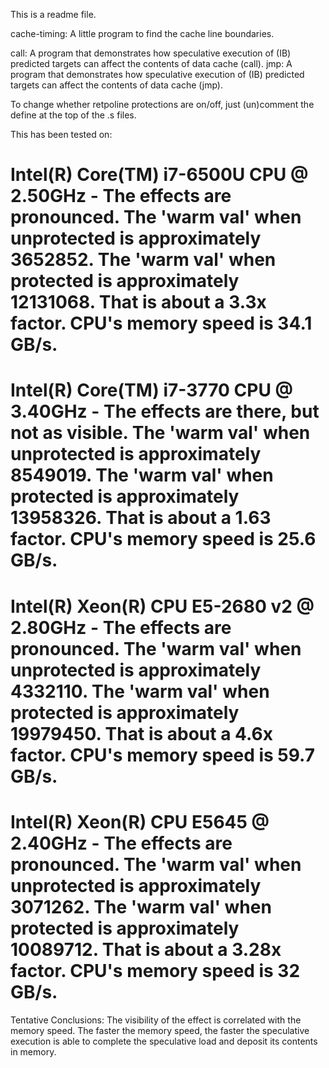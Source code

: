 This is a readme file.

cache-timing: A little program to find the cache line boundaries.

call: A program that demonstrates how speculative execution of 
     (IB) predicted targets can affect the contents of data cache (call).
jmp: A program that demonstrates how speculative execution of 
     (IB) predicted targets can affect the contents of data cache (jmp).

To change whether retpoline protections are on/off, just (un)comment 
the define at the top of the .s files.

This has been tested on:
# Intel(R) Core(TM) i7-6500U CPU @ 2.50GHz - The effects are pronounced. The 'warm val' when unprotected is approximately 3652852. The 'warm val' when protected is approximately 12131068. That is about a 3.3x factor. CPU's memory speed is  34.1 GB/s.

# Intel(R) Core(TM) i7-3770 CPU @ 3.40GHz - The effects are there, but not as visible. The 'warm val' when unprotected is approximately 8549019. The 'warm val' when protected is approximately 13958326. That is about a 1.63 factor.  CPU's memory speed is 25.6 GB/s.

# Intel(R) Xeon(R) CPU E5-2680 v2 @ 2.80GHz - The effects are pronounced. The 'warm val' when unprotected is approximately 4332110. The 'warm val' when protected is approximately 19979450. That is about a 4.6x factor. CPU's memory speed is  59.7 GB/s. 

# Intel(R) Xeon(R) CPU E5645  @ 2.40GHz - The effects are pronounced. The 'warm val' when unprotected is approximately 3071262. The 'warm val' when protected is approximately 10089712. That is about a 3.28x factor. CPU's memory speed is  32 GB/s. 

Tentative Conclusions:
The visibility of the effect is correlated with the memory speed. The faster the memory speed, the faster the speculative execution is able to complete the speculative load and deposit its contents in memory.
